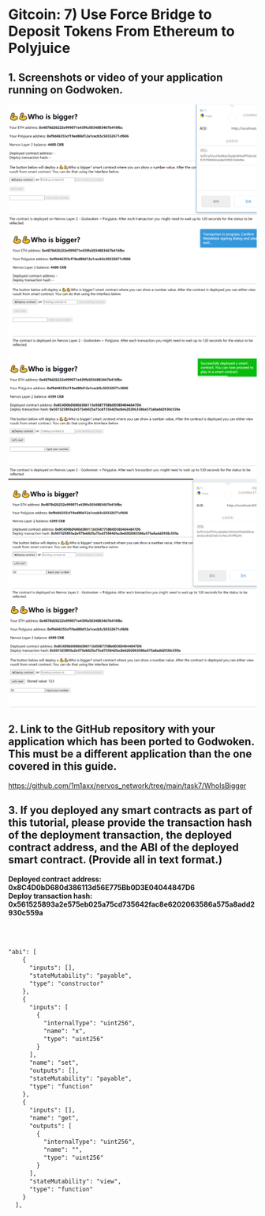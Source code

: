 # Gitcoin: 7) Use Force Bridge to Deposit Tokens From Ethereum to Polyjuice

## 1. Screenshots or video of your application running on Godwoken.


![](1.png)
![](2.png)
![](3.png)
![](4.png)
![](5.png)

## 2. Link to the GitHub repository with your application which has been ported to Godwoken. This must be a different application than the one covered in this guide.

https://github.com/1m1axx/nervos_network/tree/main/task7/WhoIsBigger
   

## 3. If you deployed any smart contracts as part of this tutorial, please provide the transaction hash of the deployment transaction, the deployed contract address, and the ABI of the deployed smart contract. (Provide all in text format.)

<b>Deployed contract address: 0x8C4D0bD680d386113d56E775Bb0D3E04044847D6
<br>Deploy transaction hash: 0x561525893a2e575eb025a75cd735642fac8e6202063586a575a8add2930c559a

</b> <br><br>

```
"abi": [
    {
      "inputs": [],
      "stateMutability": "payable",
      "type": "constructor"
    },
    {
      "inputs": [
        {
          "internalType": "uint256",
          "name": "x",
          "type": "uint256"
        }
      ],
      "name": "set",
      "outputs": [],
      "stateMutability": "payable",
      "type": "function"
    },
    {
      "inputs": [],
      "name": "get",
      "outputs": [
        {
          "internalType": "uint256",
          "name": "",
          "type": "uint256"
        }
      ],
      "stateMutability": "view",
      "type": "function"
    }
  ],


```
